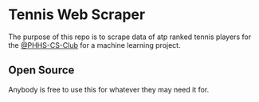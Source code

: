 # Tennis Web Scraper
The purpose of this repo is to scrape data of atp ranked tennis players for the 
[@PHHS-CS-Club](https://github.com/PHHS-CS-Club) for a machine learning project.

## Open Source
Anybody is free to use this for whatever they may need it for.
